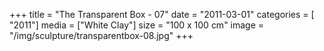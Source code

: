 +++
title = "The Transparent Box - 07"
date = "2011-03-01"
categories = [ "2011"]
media = ["White Clay"]
size = "100 x 100 cm"
image = "/img/sculpture/transparentbox-08.jpg"
+++
